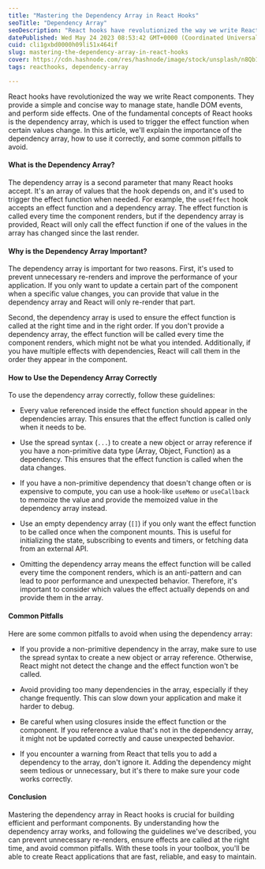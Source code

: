 ```yaml
---
title: "Mastering the Dependency Array in React Hooks"
seoTitle: "Dependency Array"
seoDescription: "React hooks have revolutionized the way we write React components. They provide a simple and concise way to manage state, handle DOM events, and perform"
datePublished: Wed May 24 2023 08:53:42 GMT+0000 (Coordinated Universal Time)
cuid: cli1gxbd0000h09li51x464if
slug: mastering-the-dependency-array-in-react-hooks
cover: https://cdn.hashnode.com/res/hashnode/image/stock/unsplash/n8Qb1ZAkK88/upload/2f9517fbf373239ee486032df6428ff8.jpeg
tags: reacthooks, dependency-array

---
```


React hooks have revolutionized the way we write React components. They provide a simple and concise way to manage state, handle DOM events, and perform side effects. One of the fundamental concepts of React hooks is the dependency array, which is used to trigger the effect function when certain values change. In this article, we'll explain the importance of the dependency array, how to use it correctly, and some common pitfalls to avoid.

#### What is the Dependency Array?

The dependency array is a second parameter that many React hooks accept. It's an array of values that the hook depends on, and it's used to trigger the effect function when needed. For example, the `useEffect` hook accepts an effect function and a dependency array. The effect function is called every time the component renders, but if the dependency array is provided, React will only call the effect function if one of the values in the array has changed since the last render.

#### Why is the Dependency Array Important?

The dependency array is important for two reasons. First, it's used to prevent unnecessary re-renders and improve the performance of your application. If you only want to update a certain part of the component when a specific value changes, you can provide that value in the dependency array and React will only re-render that part.

Second, the dependency array is used to ensure the effect function is called at the right time and in the right order. If you don't provide a dependency array, the effect function will be called every time the component renders, which might not be what you intended. Additionally, if you have multiple effects with dependencies, React will call them in the order they appear in the component.

#### How to Use the Dependency Array Correctly

To use the dependency array correctly, follow these guidelines:

* Every value referenced inside the effect function should appear in the dependencies array. This ensures that the effect function is called only when it needs to be.
    
* Use the spread syntax (`...`) to create a new object or array reference if you have a non-primitive data type (Array, Object, Function) as a dependency. This ensures that the effect function is called when the data changes.
    
* If you have a non-primitive dependency that doesn't change often or is expensive to compute, you can use a hook-like `useMemo` or `useCallback` to memoize the value and provide the memoized value in the dependency array instead.
    
* Use an empty dependency array (`[]`) if you only want the effect function to be called once when the component mounts. This is useful for initializing the state, subscribing to events and timers, or fetching data from an external API.
    
* Omitting the dependency array means the effect function will be called every time the component renders, which is an anti-pattern and can lead to poor performance and unexpected behavior. Therefore, it's important to consider which values the effect actually depends on and provide them in the array.
    

#### Common Pitfalls

Here are some common pitfalls to avoid when using the dependency array:

* If you provide a non-primitive dependency in the array, make sure to use the spread syntax to create a new object or array reference. Otherwise, React might not detect the change and the effect function won't be called.
    
* Avoid providing too many dependencies in the array, especially if they change frequently. This can slow down your application and make it harder to debug.
    
* Be careful when using closures inside the effect function or the component. If you reference a value that's not in the dependency array, it might not be updated correctly and cause unexpected behavior.
    
* If you encounter a warning from React that tells you to add a dependency to the array, don't ignore it. Adding the dependency might seem tedious or unnecessary, but it's there to make sure your code works correctly.
    

#### Conclusion

Mastering the dependency array in React hooks is crucial for building efficient and performant components. By understanding how the dependency array works, and following the guidelines we've described, you can prevent unnecessary re-renders, ensure effects are called at the right time, and avoid common pitfalls. With these tools in your toolbox, you'll be able to create React applications that are fast, reliable, and easy to maintain.